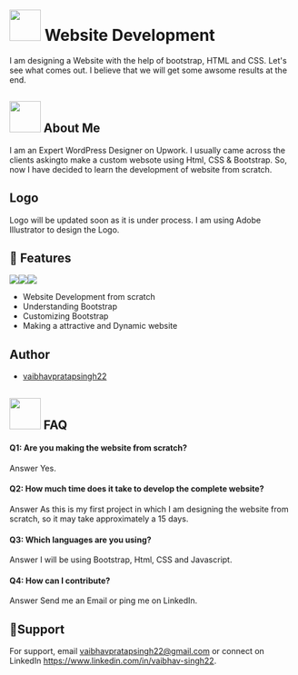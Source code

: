 
# <img width="55" height="55" src="https://image.flaticon.com/icons/png/512/1005/1005141.png"> Website Development 
I am designing a Website with the help of bootstrap, HTML and CSS. Let's see what comes out. I believe that we will get some awsome 
results at the end. 
## <img width="55" height="55" src="https://img-premium.flaticon.com/png/512/4335/premium/4335542.png?token=exp=1625747562~hmac=c9e53573a835a4936059bdc3b8879dd0"> About Me 
I am an Expert WordPress Designer on Upwork. I usually came across the clients askingto make a custom websote using Html, CSS & Bootstrap. So, now I have decided to learn the development of 
website from scratch.

  
## Logo 
Logo will be updated soon as it is under process. I am using Adobe Illustrator to design the Logo.

## 📝 Features 
![](https://img.shields.io/static/v1?label&message=HTML&color=red)![](https://img.shields.io/static/v1?label&message=CSS&color==orange)![](https://img.shields.io/static/v1?label&message=Bootstrap&color=blue)

- Website Development from scratch
- Understanding Bootstrap 
- Customizing Bootstrap
- Making a attractive and Dynamic website


  
## Author

- [vaibhavpratapsingh22](https://github.com/Vaibhavpratapsingh22)

  
## <img width="55" height="55" src="https://img-premium.flaticon.com/png/512/1533/premium/1533202.png?token=exp=1625747562~hmac=d980bb64537a4df5f3e9339bd6a3a0d7"> FAQ

#### Q1: Are you making the website from scratch?
Answer Yes.

#### Q2: How much time does it take to develop the complete website?

Answer As this is my first project in which I am designing
the website from scratch, so it may take approximately a 15 days.

#### Q3: Which languages are you using?
Answer I will be using Bootstrap, Html, CSS and Javascript.

#### Q4: How can I contribute?
Answer Send me an Email or ping me on LinkedIn.

  
## 🤝Support 

For support, email vaibhavpratapsingh22@gmail.com or connect on LinkedIn https://www.linkedin.com/in/vaibhav-singh22.

  
